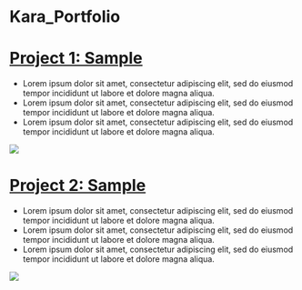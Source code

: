 # Kara_Portfolio


# [Project 1: Sample](#) 

* Lorem ipsum dolor sit amet, consectetur adipiscing elit, sed do eiusmod tempor incididunt ut labore et dolore magna aliqua. 
* Lorem ipsum dolor sit amet, consectetur adipiscing elit, sed do eiusmod tempor incididunt ut labore et dolore magna aliqua. 
* Lorem ipsum dolor sit amet, consectetur adipiscing elit, sed do eiusmod tempor incididunt ut labore et dolore magna aliqua. 

![](/images/positions_by_state.png)

# [Project 2: Sample](#) 

* Lorem ipsum dolor sit amet, consectetur adipiscing elit, sed do eiusmod tempor incididunt ut labore et dolore magna aliqua. 
* Lorem ipsum dolor sit amet, consectetur adipiscing elit, sed do eiusmod tempor incididunt ut labore et dolore magna aliqua. 
* Lorem ipsum dolor sit amet, consectetur adipiscing elit, sed do eiusmod tempor incididunt ut labore et dolore magna aliqua. 

![](/images/positions_by_state.png)

